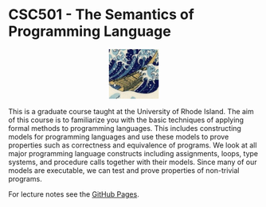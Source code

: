 # CSC501 - The Semantics of Programming Language

<center>
<img src="https://raw.githubusercontent.com/lutzhamel/CSC501/main/notes/images/hokusai.jpeg"
  width="100" height="100">
</center>

This is a graduate course taught at the University of Rhode Island.
The aim of this course is to familiarize you with the basic techniques of applying formal methods to programming languages. This includes constructing models for programming languages and use these models to prove properties such as correctness and equivalence of programs. We look at all major programming language constructs including assignments, loops, type systems, and procedure calls together with their models. Since many of our models are executable, we can test and prove properties of non-trivial programs.

For lecture notes see the [GitHub Pages](https://lutzhamel.github.io/CSC501/).
